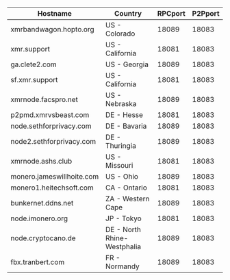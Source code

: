 Hostname | Country | RPCport | P2Pport
--- | --- | --- | ---
xmrbandwagon.hopto.org | US - Colorado | 18089 | 18083
xmr.support | US - California | 18081 | 18083
ga.clete2.com | US - Georgia | 18089 | 18083
sf.xmr.support | US - California | 18081 | 18083
xmrnode.facspro.net | US - Nebraska | 18089 | 18083
p2pmd.xmrvsbeast.com | DE - Hesse | 18081 | 18083
node.sethforprivacy.com | DE - Bavaria | 18089 | 18083
node2.sethforprivacy.com | DE - Thuringia | 18089 | 18083
xmrnode.ashs.club | US - Missouri | 18081 | 18083
monero.jameswillhoite.com | US - Ohio | 18089 | 18083
monero1.heitechsoft.com | CA - Ontario | 18081 | 18083
bunkernet.ddns.net | ZA - Western Cape | 18089 | 18083
node.imonero.org | JP - Tokyo | 18081 | 18083
node.cryptocano.de | DE - North Rhine-Westphalia | 18089 | 18083
fbx.tranbert.com | FR - Normandy | 18089 | 18083

